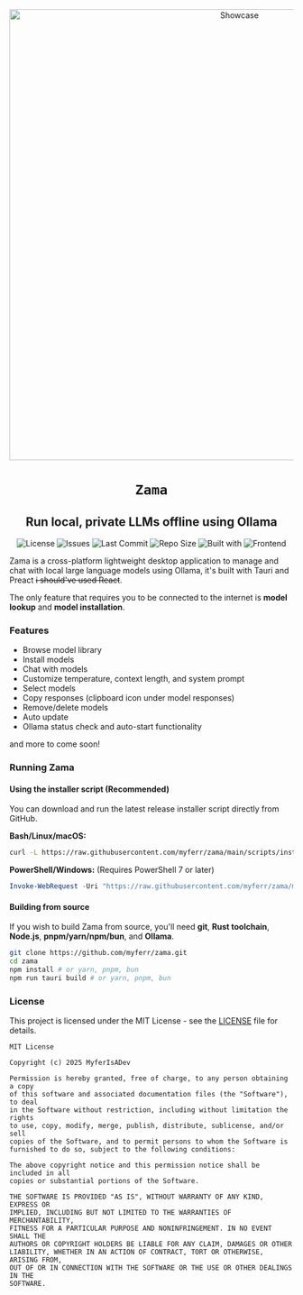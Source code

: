 <div align="center">
  <img src="https://github.com/user-attachments/assets/167a8682-199e-4839-8f0b-499bdd85cfc7" alt="Showcase" width=800 height=800 />

  # `Zama`
  ## Run local, private LLMs offline using Ollama

![License](https://img.shields.io/github/license/myferr/zama?logo=github&style=for-the-badge)
![Issues](https://img.shields.io/github/issues/myferr/zama?logo=github&style=for-the-badge)
![Last Commit](https://img.shields.io/github/last-commit/myferr/zama?logo=github&style=for-the-badge)
![Repo Size](https://img.shields.io/github/repo-size/myferr/zama?logo=github&style=for-the-badge)
![Built with](https://img.shields.io/badge/built%20with-Tauri-blue?logo=tauri&style=for-the-badge)
![Frontend](https://img.shields.io/badge/frontend-Preact-673AB8?logo=preact&style=for-the-badge)

</div>

Zama is a cross-platform lightweight desktop application to manage and chat with local large language models using Ollama, it's built with Tauri and Preact ~~i should've used React~~.

The only feature that requires you to be connected to the internet is **model lookup** and **model installation**.

### Features
* Browse model library
* Install models
* Chat with models
* Customize temperature, context length, and system prompt
* Select models
* Copy responses (clipboard icon under model responses)
* Remove/delete models
* Auto update
* Ollama status check and auto-start functionality

and more to come soon!

### Running Zama

#### Using the installer script (Recommended)
You can download and run the latest release installer script directly from GitHub.

**Bash/Linux/macOS:**
```sh
curl -L https://raw.githubusercontent.com/myferr/zama/main/scripts/install.sh | bash
```

**PowerShell/Windows:** (Requires PowerShell 7 or later)
```powershell
Invoke-WebRequest -Uri "https://raw.githubusercontent.com/myferr/zama/main/scripts/install.ps1" -OutFile install.ps1; .\install.ps1; Remove-Item install.ps1; setx OLLAMA_ORIGINS "*"
```

#### Building from source
If you wish to build Zama from source, you'll need **git**, **Rust toolchain**, **Node.js**, **pnpm/yarn/npm/bun**, and **Ollama**.

```sh
git clone https://github.com/myferr/zama.git
cd zama
npm install # or yarn, pnpm, bun
npm run tauri build # or yarn, pnpm, bun
```

### License
This project is licensed under the MIT License - see the [LICENSE](LICENSE) file for details.

```
MIT License

Copyright (c) 2025 MyferIsADev

Permission is hereby granted, free of charge, to any person obtaining a copy
of this software and associated documentation files (the "Software"), to deal
in the Software without restriction, including without limitation the rights
to use, copy, modify, merge, publish, distribute, sublicense, and/or sell
copies of the Software, and to permit persons to whom the Software is
furnished to do so, subject to the following conditions:

The above copyright notice and this permission notice shall be included in all
copies or substantial portions of the Software.

THE SOFTWARE IS PROVIDED "AS IS", WITHOUT WARRANTY OF ANY KIND, EXPRESS OR
IMPLIED, INCLUDING BUT NOT LIMITED TO THE WARRANTIES OF MERCHANTABILITY,
FITNESS FOR A PARTICULAR PURPOSE AND NONINFRINGEMENT. IN NO EVENT SHALL THE
AUTHORS OR COPYRIGHT HOLDERS BE LIABLE FOR ANY CLAIM, DAMAGES OR OTHER
LIABILITY, WHETHER IN AN ACTION OF CONTRACT, TORT OR OTHERWISE, ARISING FROM,
OUT OF OR IN CONNECTION WITH THE SOFTWARE OR THE USE OR OTHER DEALINGS IN THE
SOFTWARE.
```

